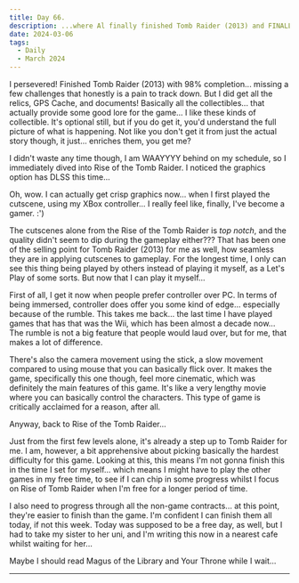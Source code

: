 ```yaml
---
title: Day 66.
description: ...where Al finally finished Tomb Raider (2013) and FINALLY begin his contracted game, Rise of the Tomb Raider..
date: 2024-03-06
tags: 
  - Daily
  - March 2024
---
```


I persevered! Finished Tomb Raider (2013) with 98% completion... missing a few challenges that honestly is a pain to track down. But I did get all the relics, GPS Cache, and documents! Basically all the collectibles... that actually provide some good lore for the game... I like these kinds of collectible. It's optional still, but if you do get it, you'd understand the full picture of what is happening. Not like you don't get it from just the actual story though, it just... enriches them, you get me?

I didn't waste any time though, I am WAAYYYY behind on my schedule, so I immediately dived into Rise of the Tomb Raider. I noticed the graphics option has DLSS this time...

Oh, wow. I can actually get crisp graphics now... when I first played the cutscene, using my XBox controller... I really feel like, finally, I've become a gamer. :')

The cutscenes alone from the Rise of the Tomb Raider is *top notch*, and the quality didn't seem to dip during the gameplay either??? That has been one of the selling point for Tomb Raider (2013) for me as well, how seamless they are in applying cutscenes to gameplay. For the longest time, I only can see this thing being played by others instead of playing it myself, as a Let's Play of some sorts. But now that I can play it myself...

First of all, I get it now when people prefer controller over PC. In terms of being immersed, controller does offer you some kind of edge... especially because of the rumble. This takes me back... the last time I have played games that has that was the Wii, which has been almost a decade now... The rumble is not a big feature that people would laud over, but for me, that makes a lot of difference.

There's also the camera movement using the stick, a slow movement compared to using mouse that you can basically flick over. It makes the game, specifically this one though, feel more cinematic, which was definitely the main features of this game. It's like a very lengthy movie where you can basically control the characters. This type of game is critically acclaimed for a reason, after all.

Anyway, back to Rise of the Tomb Raider...

Just from the first few levels alone, it's already a step up to Tomb Raider for me. I am, however, a bit apprehensive about picking basically the hardest difficulty for this game. Looking at this, this means I'm not gonna finish this in the time I set for myself... which means I might have to play the other games in my free time, to see if I can chip in some progress whilst I focus on Rise of Tomb Raider when I'm free for a longer period of time.

I also need to progress through all the non-game contracts... at this point, they're easier to finish than the game. I'm confident I can finish them all today, if not this week. Today was supposed to be a free day, as well, but I had to take my sister to her uni, and I'm writing this now in a nearest cafe whilst waiting for her...

Maybe I should read Magus of the Library and Your Throne while I wait...

------------